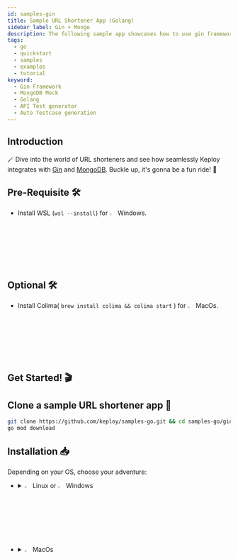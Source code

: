 ```yaml
---
id: samples-gin
title: Sample URL Shortener App (Golang)
sidebar_label: Gin + Mongo
description: The following sample app showcases how to use gin framework and the Keploy Platform.
tags:
  - go
  - quickstart
  - samples
  - examples
  - tutorial
keyword:
  - Gin Framework
  - MongoDB Mock
  - Golang
  - API Test generator
  - Auto Testcase generation
---
```


## Introduction

🪄 Dive into the world of URL shorteners and see how seamlessly Keploy integrates with [Gin](https://gin-gonic.com/) and [MongoDB](https://www.mongodb.com/). Buckle up, it's gonna be a fun ride! 🎢

## Pre-Requisite 🛠️

- Install WSL (`wsl --install`) for <img src="/docs/img/os/windows.png" alt="Windows" width="3%" /> Windows.

## Optional 🛠️

- Install Colima( `brew install colima && colima start` ) for <img src="/docs/img/os/macos.png" alt="MacOS" width="3%" /> MacOs.

## Get Started! 🎬

## Clone a sample URL shortener app 🧪

```bash
git clone https://github.com/keploy/samples-go.git && cd samples-go/gin-mongo
go mod download
```

## Installation 📥

Depending on your OS, choose your adventure:

- <details>
   <summary><img src="/docs/img/os/linux.png" alt="Linux" width="3%" /> Linux or <img src="/docs/img/os/windows.png" alt="Windows" width="3%" /> Windows</summary>

  Alright, let's equip ourselves with the **latest Keploy binary**:

  ```bash
  curl --silent --location "https://github.com/keploy/keploy/releases/latest/download/keploy_linux_amd64.tar.gz" | tar xz -C /tmp

  sudo mkdir -p /usr/local/bin && sudo mv /tmp/keploy /usr/local/bin && keploy
  ```

  If everything goes right, your screen should look a bit like this:

   <img src="/docs/img/code-snippets/install-keploy-logs.png" alt="Test Case Generator" width="50%" />

  Moving on...
   <details>
   <summary style={{ fontWeight: 'bold', fontSize: '1.17em', marginLeft: '0.5em' }}> Run App with <img src="/docs/img/os/docker.png" alt="Docker Container" width="3%" /> Docker </summary>

  #### Add alias for Keploy:

  ```bash
  alias keploy='sudo docker run --pull always --name keploy-v2 -p 16789:16789 --privileged --pid=host -it -v "$(pwd)":/files -v /sys/fs/cgroup:/sys/fs/cgroup -v /sys/kernel/debug:/sys/kernel/debug -v /sys/fs/bpf:/sys/fs/bpf -v /var/run/docker.sock:/var/run/docker.sock -v '"$HOME"'/.keploy-config:/root/.keploy-config -v '"$HOME"'/.keploy:/root/.keploy --rm ghcr.io/keploy/keploy'
  ```

  ### Lights, Camera, Record! 🎥

  Fire up the application and mongoDB instance with Keploy. Keep an eye on the two key flags:
  `-c`: Command to run the app (e.g., `docker compose up`).

  `--containerName`: The container name in the `docker-compose.yml` for traffic interception.

  ```bash
  keploy record -c "docker compose up" --containerName "ginMongoApp"
  ```

  Getting logs like this? Perfect! 👌

   <img src="/docs/img/code-snippets/keploy-record-docker.png" alt="Keploy Record Test case" width="100%" />
   <img src="/docs/img/code-snippets/keploy-record-docker2.png" alt="Keploy record mocks" width="100%" />

  🔥 Challenge time! Generate some test cases. How? Just **make some API calls**. Postman, Hoppscotch or even curl - take your pick!

  Let's make URLs short and sweet:

  #### Generate shortened url

  ```bash
  curl --request POST \
    --url http://localhost:8080/url \
    --header 'content-type: application/json' \
    --data '{
    "url": "https://google.com"
  }'
  ```

  Here's a peek of what you get:

  ```json
  {
    "ts": 1645540022,
    "url": "http://localhost:8080/Lhr4BWAi"
  }
  ```

  🎉 Woohoo! With a simple API call, you've crafted a test case with a mock! Dive into the Keploy directory and feast your eyes on the newly minted `test-1.yml` and `mocks.yml`

  ```yaml
  version: api.keploy.io/v1beta2
  kind: Http
  name: test-1
  spec:
    metadata: {}
    req:
      method: POST
      proto_major: 1
      proto_minor: 1
      url: http://localhost:8080/url
      header:
        Accept: "*/*"
        Content-Length: "33"
        Content-Type: application/json
        Host: localhost:8080
        User-Agent: curl/7.77.0
      body: |-
        {
          "url": "https://google.com"
        }
      body_type: ""
    resp:
      status_code: 200
      header:
        Content-Length: "65"
        Content-Type: application/json; charset=utf-8
        Date: Sun, 01 Oct 2023 15:15:47 GMT
      body: '{"ts":1696173347979970488,"url":"http://localhost:8080/Lhr4BWAi"}'
      body_type: ""
      status_message: ""
      proto_major: 0
      proto_minor: 0
    objects: []
    assertions:
      noise:
        - header.Date
    created: 1696173352
  ```

  this is how the generated **mock.yml** will look like:

  ```yaml
  version: api.keploy.io/v1beta2
  kind: Mongo
  name: mocks
  spec:
    metadata:
      operation: '{ OpMsg flags: 0, sections: [{ SectionSingle msg: {"update":"url-shortener","ordered":true,"writeConcern":{"w":"majority"},"lsid":{"id":{"$binary":{"base64":"eRaUQwDxR2qw3Jcbpn0Gfw==","subType":"04"}}},"$db":"keploy"} }, { SectionSingle identifier: updates , msgs: [ {"q":{"_id":"Lhr4BWAi"},"u":{"$set":{"_id":"Lhr4BWAi","created":{"$date":{"$numberLong":"1696173347975"}},"updated":{"$date":{"$numberLong":"1696173347975"}},"url":"https://google.com"}},"upsert":true} ] }], checksum: 0 }'
    requests:
      - header:
          length: 301
          requestId: 11
          responseTo: 0
          Opcode: 2013
        message:
          flagBits: 0
          sections:
            - '{ SectionSingle msg: {"update":"url-shortener","ordered":true,"writeConcern":{"w":"majority"},"lsid":{"id":{"$binary":{"base64":"eRaUQwDxR2qw3Jcbpn0Gfw==","subType":"04"}}},"$db":"keploy"} }'
            - '{ SectionSingle identifier: updates , msgs: [ {"q":{"_id":"Lhr4BWAi"},"u":{"$set":{"_id":"Lhr4BWAi","created":{"$date":{"$numberLong":"1696173347975"}},"updated":{"$date":{"$numberLong":"1696173347975"}},"url":"https://google.com"}},"upsert":true} ] }'
          checksum: 0
        read_delay: 41060962050
    responses:
      - header:
          length: 60
          requestId: 14
          responseTo: 11
          Opcode: 2013
        message:
          flagBits: 0
          sections:
            - '{ SectionSingle msg: {"n":{"$numberInt":"1"},"nModified":{"$numberInt":"1"},"ok":{"$numberDouble":"1.0"}} }'
          checksum: 0
        read_delay: 2506709
    created: 1696173347
  ---
  version: api.keploy.io/v1beta2
  kind: Mongo
  name: mocks
  spec:
    metadata:
      operation: '{ OpMsg flags: 0, sections: [{ SectionSingle msg: {"find":"url-shortener","filter":{"_id":"Lhr4BWAi"},"limit":{"$numberLong":"1"},"singleBatch":true,"lsid":{"id":{"$binary":{"base64":"eRaUQwDxR2qw3Jcbpn0Gfw==","subType":"04"}}},"$db":"keploy"} }], checksum: 0 }'
    requests:
      - header:
          length: 162
          requestId: 48
          responseTo: 0
          Opcode: 2013
        message:
          flagBits: 0
          sections:
            - '{ SectionSingle msg: {"find":"url-shortener","filter":{"_id":"Lhr4BWAi"},"limit":{"$numberLong":"1"},"singleBatch":true,"lsid":{"id":{"$binary":{"base64":"eRaUQwDxR2qw3Jcbpn0Gfw==","subType":"04"}}},"$db":"keploy"} }'
          checksum: 0
        read_delay: 355688136129
    responses:
      - header:
          length: 197
          requestId: 90
          responseTo: 48
          Opcode: 2013
        message:
          flagBits: 0
          sections:
            - '{ SectionSingle msg: {"cursor":{"firstBatch":[{"_id":"Lhr4BWAi","created":{"$date":{"$numberLong":"1696173347975"}},"updated":{"$date":{"$numberLong":"1696173347975"}},"url":"https://google.com"}],"id":{"$numberLong":"0"},"ns":"keploy.url-shortener"},"ok":{"$numberDouble":"1.0"}} }'
          checksum: 0
        read_delay: 4509611
    created: 1696173703
  ```

  _Time to perform more API magic!_
  Follow the breadcrumbs... or the shortened URLs:

  #### Redirect to original url from shortened url

  ```bash
  curl --request GET \  --url http://localhost:8080/Lhr4BWAi
  ```

  Or just type `http://localhost:8080/Lhr4BWAi` in your browser. Your choice!

  Spotted the new test and mock files in your project? High five! 🙌

  <img src="/docs/img/code-snippets/gin-mongo-test-sample.png" alt="Sample Keploy Test case and Mock for Gin MongoDB" width="100%" style={{ borderRadius: '5px' }}/>

  Want to see if everything works as expected?

  #### Run Tests

  Time to put things to the test 🧪

  ```bash
  keploy test -c "docker compose up" --containerName "ginMongoApp" --delay 10
  ```

  > The `--delay` flag? Oh, that's just giving your app a little breather (in seconds) before the test cases come knocking.

  Your results should be looking all _snazzy_, like this:

  <img src="/docs/img/code-snippets/url-shortner-test-result.png" alt="Sample Keploy Test Result Gin MongoDB" width="100%" style={{ borderRadius: '5px' }}/>

  Did you spot that the ts (timestamp) is showing some differences? Yep, time has a way of doing that! 🕰️

  Worry not, just add the ever-changing fields (like our **ts** here) to the **noise parameter** to **dodge those assertions**.

  > Pro tip: Add `body.ts` to noise in `test-x.yaml`.

  <img src="/docs/img/code-snippets/noise-addition.png" alt="Adding Noise to Test case Gin MongoDB" width="70%" style={{ borderRadius: '5px' }}/>

  Run that keploy record command once more and watch as everything falls into place with all tests passing!🌟

  Final thoughts? Dive deeper! Try different API calls, tweak the DB response in the `mocks.yml`, or fiddle with the request or response in `test-x.yml`. Run the tests again and see the magic unfold!✨👩‍💻👨‍💻✨

  ## Wrapping it up 🎉

  Congrats on the journey so far! You've seen Keploy's power, flexed your coding muscles, and had a bit of fun too! Now, go out there and keep exploring, innovating, and creating! Remember, with the right tools and a sprinkle of fun, anything's possible.😊🚀

  Happy coding! ✨👩‍💻👨‍💻✨

   </details>
   <br/>

   <details>
   <summary style={{ fontWeight: 'bold', fontSize: '1.17em', marginLeft: '0.5em' }}>Run App on 🐧 Linux  </summary>

  We'll be running our sample application right on Linux, but just to make things a tad more thrilling, we'll have the database (mongoDB) chill on Docker. Ready? Let's get the party started!🎉
  First things first, update the MongoDB URL to `localhost:27017` on **line 21** of our trusty `main.go` file.

  <img src="/docs/img/code-snippets/gin-mongo-linux-cmd.png" alt="Linux change Gin MongoDB" width="100%" style={{ borderRadius: '5px' }}/>

  #### 🍃 Kickstart MongoDB

  Let's breathe life into your mongo container. A simple spell should do the trick:

  ```bash
  docker compose up mongo
  ```

  ### 📼 Roll the Tape - Recording Time!

  Ready, set, record! Here's how:

  ```bash
  sudo -E env PATH=$PATH keploy record -c "go run main.go handler.go"
  ```

  Keep an eye out for the `-c `flag! It's the command charm to run the app. Whether you're using `go run main.go handler.go` or the binary path like `./test-app-url-shortener`, it's your call.
  If you're seeing logs that resemble the ones below, you're on the right track:

   <img src="/docs/img/code-snippets/keploy-record-docker.png" alt="Keploy Record Test case" width="100%" />
   <img src="/docs/img/code-snippets/keploy-record-docker2.png" alt="Keploy record mocks" width="100%" />

  Alright, magician! With the app alive and kicking, let's weave some test cases. The spell? Making some API calls! Postman, Hoppscotch, or the classic curl - pick your wand.

  #### Generate shortened url

  ✨ A pinch of URL magic:

  ```bash
  curl --request POST \
    --url http://localhost:8080/url \
    --header 'content-type: application/json' \
    --data '{
    "url": "https://google.com"
  }'
  ```

  And... voila! A shortened URL appears:

  ```json
  {
    "ts": 1645540022,
    "url": "http://localhost:8080/Lhr4BWAi"
  }
  ```

  Give yourself a pat on the back! With that simple spell, you've conjured up a test case with a mock! Explore the **Keploy directory** and you'll discover your handiwork in `test-1.yml` and `mocks.yml`.

  ```yaml
  version: api.keploy.io/v1beta2
  kind: Http
  name: test-1
  spec:
    metadata: {}
    req:
      method: POST
      proto_major: 1
      proto_minor: 1
      url: http://localhost:8080/url
      header:
        Accept: "*/*"
        Content-Length: "33"
        Content-Type: application/json
        Host: localhost:8080
        User-Agent: curl/7.77.0
      body: |-
        {
          "url": "https://google.com"
        }
      body_type: ""
    resp:
      status_code: 200
      header:
        Content-Length: "65"
        Content-Type: application/json; charset=utf-8
        Date: Sun, 01 Oct 2023 15:15:47 GMT
      body: '{"ts":1696173347979970488,"url":"http://localhost:8080/Lhr4BWAi"}'
      body_type: ""
      status_message: ""
      proto_major: 0
      proto_minor: 0
    objects: []
    assertions:
      noise:
        - header.Date
    created: 1696173352
  ```

  this is how the generated **mock.yml** will look like:

  ```yaml
  version: api.keploy.io/v1beta2
  kind: Mongo
  name: mocks
  spec:
    metadata:
      operation: '{ OpMsg flags: 0, sections: [{ SectionSingle msg: {"update":"url-shortener","ordered":true,"writeConcern":{"w":"majority"},"lsid":{"id":{"$binary":{"base64":"eRaUQwDxR2qw3Jcbpn0Gfw==","subType":"04"}}},"$db":"keploy"} }, { SectionSingle identifier: updates , msgs: [ {"q":{"_id":"Lhr4BWAi"},"u":{"$set":{"_id":"Lhr4BWAi","created":{"$date":{"$numberLong":"1696173347975"}},"updated":{"$date":{"$numberLong":"1696173347975"}},"url":"https://google.com"}},"upsert":true} ] }], checksum: 0 }'
    requests:
      - header:
          length: 301
          requestId: 11
          responseTo: 0
          Opcode: 2013
        message:
          flagBits: 0
          sections:
            - '{ SectionSingle msg: {"update":"url-shortener","ordered":true,"writeConcern":{"w":"majority"},"lsid":{"id":{"$binary":{"base64":"eRaUQwDxR2qw3Jcbpn0Gfw==","subType":"04"}}},"$db":"keploy"} }'
            - '{ SectionSingle identifier: updates , msgs: [ {"q":{"_id":"Lhr4BWAi"},"u":{"$set":{"_id":"Lhr4BWAi","created":{"$date":{"$numberLong":"1696173347975"}},"updated":{"$date":{"$numberLong":"1696173347975"}},"url":"https://google.com"}},"upsert":true} ] }'
          checksum: 0
        read_delay: 41060962050
    responses:
      - header:
          length: 60
          requestId: 14
          responseTo: 11
          Opcode: 2013
        message:
          flagBits: 0
          sections:
            - '{ SectionSingle msg: {"n":{"$numberInt":"1"},"nModified":{"$numberInt":"1"},"ok":{"$numberDouble":"1.0"}} }'
          checksum: 0
        read_delay: 2506709
    created: 1696173347
  ---
  version: api.keploy.io/v1beta2
  kind: Mongo
  name: mocks
  spec:
    metadata:
      operation: '{ OpMsg flags: 0, sections: [{ SectionSingle msg: {"find":"url-shortener","filter":{"_id":"Lhr4BWAi"},"limit":{"$numberLong":"1"},"singleBatch":true,"lsid":{"id":{"$binary":{"base64":"eRaUQwDxR2qw3Jcbpn0Gfw==","subType":"04"}}},"$db":"keploy"} }], checksum: 0 }'
    requests:
      - header:
          length: 162
          requestId: 48
          responseTo: 0
          Opcode: 2013
        message:
          flagBits: 0
          sections:
            - '{ SectionSingle msg: {"find":"url-shortener","filter":{"_id":"Lhr4BWAi"},"limit":{"$numberLong":"1"},"singleBatch":true,"lsid":{"id":{"$binary":{"base64":"eRaUQwDxR2qw3Jcbpn0Gfw==","subType":"04"}}},"$db":"keploy"} }'
          checksum: 0
        read_delay: 355688136129
    responses:
      - header:
          length: 197
          requestId: 90
          responseTo: 48
          Opcode: 2013
        message:
          flagBits: 0
          sections:
            - '{ SectionSingle msg: {"cursor":{"firstBatch":[{"_id":"Lhr4BWAi","created":{"$date":{"$numberLong":"1696173347975"}},"updated":{"$date":{"$numberLong":"1696173347975"}},"url":"https://google.com"}],"id":{"$numberLong":"0"},"ns":"keploy.url-shortener"},"ok":{"$numberDouble":"1.0"}} }'
          checksum: 0
        read_delay: 4509611
    created: 1696173703
  ```

  Now, the real fun begins. Let's weave more spells!

  #### Redirect to original url from shortened url

  🚀 Follow the URL road...!

  ```bash
  curl --request GET \  --url http://localhost:8080/Lhr4BWAi
  ```

  Or simply wander over to your browser and visit `http://localhost:8080/Lhr4BWAi`.

  Did you spot the new test and mock scrolls in your project library? Awesome! 👏

  <img src="/docs/img/code-snippets/gin-mongo-test-sample.png" alt="Sample Keploy Test case and Mock for Gin MongoDB" width="100%" style={{ borderRadius: '5px' }}/>

  ### Run Tests 🏁

  Ready to put your spells to the test?

  ```bash
  sudo -E env PATH=$PATH keploy test -c "go run main.go handler.go" --delay 10
  ```

  Did you spot that the ts (timestamp) is showing some differences? Yep, time has a way of doing that! 🕰️

  Worry not, just add the ever-changing fields (like our **ts** here) to the **noise parameter** to **dodge those assertions**.

  > Pro tip: Add `body.ts` to noise in `test-x.yaml`.

  <img src="/docs/img/code-snippets/noise-addition.png" alt="Adding Noise to Test case Gin MongoDB" width="70%" style={{ borderRadius: '5px' }}/>

  Run that keploy record command once more and watch as everything falls into place with all tests passing! 🌟

  Final thoughts? Dive deeper! Try different API calls, tweak the DB response in the `mocks.yml`, or fiddle with the request or response in `test-x.yml`. Run the tests again and see the magic unfold! ✨👩‍💻👨‍💻✨

  ## Wrapping it up 🎉

  Congrats on the journey so far! You've seen Keploy's power, flexed your coding muscles, and had a bit of fun too! Now, go out there and keep exploring, innovating, and creating! Remember, with the right tools and a sprinkle of fun, anything's possible. 😊🚀

  Happy coding! ✨👩‍💻👨‍💻✨
   </details>

   </details>

   <br/>

- <details>
   <summary><img src="/docs/img/os/macos.png" alt="MacOS" width="3%" /> MacOs </summary>

  Dive straight in, but first in case you're using **Keploy** with **Colima**, give it a gentle nudge with (`colima start`). Let's make sure it's awake and ready for action!

  ### Add alias for Keploy 🐰:

  For the sake of convenience (and a bit of Mac magic 🪄), let's set up a shortcut for Keploy:

  ### Use Keploy with Docker-Desktop

  Note:To run Keploy on MacOS through [Docker](https://docs.docker.com/desktop/release-notes/#4252) the version must be `4.25.2` or above.

  #### Creating Docker Volume

  ```bash
  docker volume create --driver local --opt type=debugfs --opt device=debugfs debugfs
  ```

  ```bash
  alias keploy='sudo docker run --pull always --name keploy-v2 -p 16789:16789 --privileged --pid=host -it -v "$(pwd)":/files -v /sys/fs/cgroup:/sys/fs/cgroup -v debugfs:/sys/kernel/debug:rw -v /sys/fs/bpf:/sys/fs/bpf -v /var/run/docker.sock:/var/run/docker.sock -v '"$HOME"'/.keploy-config:/root/.keploy-config -v '"$HOME"'/.keploy:/root/.keploy --rm ghcr.io/keploy/keploy'
  ```

  ### Use Keploy with Colima

  ```bash
  alias keploy='sudo docker run --pull always --name keploy-v2 -p 16789:16789 --privileged --pid=host -it -v "$(pwd)":/files -v /sys/fs/cgroup:/sys/fs/cgroup -v /sys/kernel/debug:/sys/kernel/debug -v /sys/fs/bpf:/sys/fs/bpf -v /var/run/docker.sock:/var/run/docker.sock -v '"$HOME"'/.keploy-config:/root/.keploy-config -v '"$HOME"'/.keploy:/root/.keploy --rm ghcr.io/keploy/keploy'
  ```

  ### Lights, Camera, Record! 🎥

  Fire up the application and mongoDB instance with Keploy. Keep an eye on the two key flags:
  `-c`: Command to run the app (e.g., `docker compose up`).

  `--containerName`: The container name in the `docker-compose.yml` for traffic interception.

  ```bash
  keploy record -c "docker compose up" --containerName "ginMongoApp"
  ```

  Getting logs like this? Perfect! 👌

   <img src="/docs/img/code-snippets/keploy-record-docker.png" alt="Keploy Record Test case" width="100%" />
   <img src="/docs/img/code-snippets/keploy-record-docker2.png" alt="Keploy record mocks" width="100%" />

  🔥 Challenge time! Generate some test cases. How? Just **make some API calls**. Postman, Hoppscotch or even curl - take your pick!

  Let's make URLs short and sweet:

  #### Generate shortened url

  ```bash
  curl --request POST \
    --url http://localhost:8080/url \
    --header 'content-type: application/json' \
    --data '{
    "url": "https://google.com"
  }'
  ```

  Here's a peek of what you get:

  ```json
  {
    "ts": 1645540022,
    "url": "http://localhost:8080/Lhr4BWAi"
  }
  ```

  🎉 Woohoo! With a simple API call, you've crafted a test case with a mock! Dive into the Keploy directory and feast your eyes on the newly minted `test-1.yml` and `mocks.yml`

  ```yaml
  version: api.keploy.io/v1beta2
  kind: Http
  name: test-1
  spec:
    metadata: {}
    req:
      method: POST
      proto_major: 1
      proto_minor: 1
      url: http://localhost:8080/url
      header:
        Accept: "*/*"
        Content-Length: "33"
        Content-Type: application/json
        Host: localhost:8080
        User-Agent: curl/7.77.0
      body: |-
        {
          "url": "https://google.com"
        }
      body_type: ""
    resp:
      status_code: 200
      header:
        Content-Length: "65"
        Content-Type: application/json; charset=utf-8
        Date: Sun, 01 Oct 2023 15:15:47 GMT
      body: '{"ts":1696173347979970488,"url":"http://localhost:8080/Lhr4BWAi"}'
      body_type: ""
      status_message: ""
      proto_major: 0
      proto_minor: 0
    objects: []
    assertions:
      noise:
        - header.Date
    created: 1696173352
  ```

  this is how the generated **mock.yml** will look like:

  ```yaml
  version: api.keploy.io/v1beta2
  kind: Mongo
  name: mocks
  spec:
    metadata:
      operation: '{ OpMsg flags: 0, sections: [{ SectionSingle msg: {"update":"url-shortener","ordered":true,"writeConcern":{"w":"majority"},"lsid":{"id":{"$binary":{"base64":"eRaUQwDxR2qw3Jcbpn0Gfw==","subType":"04"}}},"$db":"keploy"} }, { SectionSingle identifier: updates , msgs: [ {"q":{"_id":"Lhr4BWAi"},"u":{"$set":{"_id":"Lhr4BWAi","created":{"$date":{"$numberLong":"1696173347975"}},"updated":{"$date":{"$numberLong":"1696173347975"}},"url":"https://google.com"}},"upsert":true} ] }], checksum: 0 }'
    requests:
      - header:
          length: 301
          requestId: 11
          responseTo: 0
          Opcode: 2013
        message:
          flagBits: 0
          sections:
            - '{ SectionSingle msg: {"update":"url-shortener","ordered":true,"writeConcern":{"w":"majority"},"lsid":{"id":{"$binary":{"base64":"eRaUQwDxR2qw3Jcbpn0Gfw==","subType":"04"}}},"$db":"keploy"} }'
            - '{ SectionSingle identifier: updates , msgs: [ {"q":{"_id":"Lhr4BWAi"},"u":{"$set":{"_id":"Lhr4BWAi","created":{"$date":{"$numberLong":"1696173347975"}},"updated":{"$date":{"$numberLong":"1696173347975"}},"url":"https://google.com"}},"upsert":true} ] }'
          checksum: 0
        read_delay: 41060962050
    responses:
      - header:
          length: 60
          requestId: 14
          responseTo: 11
          Opcode: 2013
        message:
          flagBits: 0
          sections:
            - '{ SectionSingle msg: {"n":{"$numberInt":"1"},"nModified":{"$numberInt":"1"},"ok":{"$numberDouble":"1.0"}} }'
          checksum: 0
        read_delay: 2506709
    created: 1696173347
  ---
  version: api.keploy.io/v1beta2
  kind: Mongo
  name: mocks
  spec:
    metadata:
      operation: '{ OpMsg flags: 0, sections: [{ SectionSingle msg: {"find":"url-shortener","filter":{"_id":"Lhr4BWAi"},"limit":{"$numberLong":"1"},"singleBatch":true,"lsid":{"id":{"$binary":{"base64":"eRaUQwDxR2qw3Jcbpn0Gfw==","subType":"04"}}},"$db":"keploy"} }], checksum: 0 }'
    requests:
      - header:
          length: 162
          requestId: 48
          responseTo: 0
          Opcode: 2013
        message:
          flagBits: 0
          sections:
            - '{ SectionSingle msg: {"find":"url-shortener","filter":{"_id":"Lhr4BWAi"},"limit":{"$numberLong":"1"},"singleBatch":true,"lsid":{"id":{"$binary":{"base64":"eRaUQwDxR2qw3Jcbpn0Gfw==","subType":"04"}}},"$db":"keploy"} }'
          checksum: 0
        read_delay: 355688136129
    responses:
      - header:
          length: 197
          requestId: 90
          responseTo: 48
          Opcode: 2013
        message:
          flagBits: 0
          sections:
            - '{ SectionSingle msg: {"cursor":{"firstBatch":[{"_id":"Lhr4BWAi","created":{"$date":{"$numberLong":"1696173347975"}},"updated":{"$date":{"$numberLong":"1696173347975"}},"url":"https://google.com"}],"id":{"$numberLong":"0"},"ns":"keploy.url-shortener"},"ok":{"$numberDouble":"1.0"}} }'
          checksum: 0
        read_delay: 4509611
    created: 1696173703
  ```

  _Time to perform more API magic!_
  Follow the breadcrumbs... or the shortened URLs:

  #### Redirect to original url from shortened url

  ```bash
  curl --request GET \  --url http://localhost:8080/Lhr4BWAi
  ```

  Or just type `http://localhost:8080/Lhr4BWAi` in your browser. Your choice!

  Spotted the new test and mock files in your project? High five! 🙌

  <img src="/docs/img/code-snippets/gin-mongo-test-sample.png" alt="Sample Keploy Test case and Mock for Gin MongoDB" width="100%" style={{ borderRadius: '5px' }}/>

  Want to see if everything works as expected?

  #### Run Tests

  Time to put things to the test 🧪

  ```bash
  keploy test -c "docker compose up" --containerName "ginMongoApp" --delay 10
  ```

  > The `--delay` flag? Oh, that's just giving your app a little breather (in seconds) before the test cases come knocking.

  Your results should be looking all _snazzy_, like this:

  <img src="/docs/img/code-snippets/url-shortner-test-result.png" alt="Sample Keploy Test Result Gin MongoDB" width="100%" style={{ borderRadius: '5px' }}/>

  Did you spot that the ts (timestamp) is showing some differences? Yep, time has a way of doing that! 🕰️

  Worry not, just add the ever-changing fields (like our **ts** here) to the **noise parameter** to **dodge those assertions**.

  > Pro tip: Add `body.ts` to noise in `test-x.yaml`.

  <img src="/docs/img/code-snippets/noise-addition.png" alt="Adding Noise to Test case Gin MongoDB" width="70%" style={{ borderRadius: '5px' }}/>

  Run that keploy record command once more and watch as everything falls into place with all tests passing! 🌟

  Final thoughts? Dive deeper! Try different API calls, tweak the DB response in the `mocks.yml`, or fiddle with the request or response in `test-x.yml`. Run the tests again and see the magic unfold! ✨👩‍💻👨‍💻✨

  ## Wrapping it up 🎉

  Congrats on the journey so far! You've seen Keploy's power, flexed your coding muscles, and had a bit of fun too! Now, go out there and keep exploring, innovating, and creating! Remember, with the right tools and a sprinkle of fun, anything's possible. 😊🚀

  Happy coding! ✨👩‍💻👨‍💻✨
   </details>

